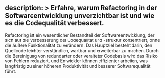 description: >
  Erfahre, warum Refactoring in der Softwareentwicklung unverzichtbar ist und wie es die 
  Codequalität verbessert. 
---
Refactoring ist ein wesentlicher Bestandteil der Softwareentwicklung, der sich auf die 
Verbesserung der Codequalität und -struktur konzentriert, ohne die äußere Funktionalität zu 
verändern. 
Das Hauptziel besteht darin, den Quellcode leichter verständlich, wartbar und erweiterbar zu 
machen. 
Durch die Bereinigung von redundanter oder veralteter Codebasis wird das Risiko von Fehlern 
reduziert, und Entwickler können effizienter arbeiten, was langfristig zu einer höheren 
Produktivität und besserer Softwarequalität führt.   
